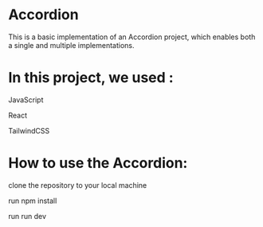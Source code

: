 # Accordion
This is a basic implementation of an Accordion project, which enables both a single and multiple implementations.

# In this project, we used :
JavaScript 

React

TailwindCSS

# How to use the Accordion:
clone the repository to your local machine 

run npm install

run run dev